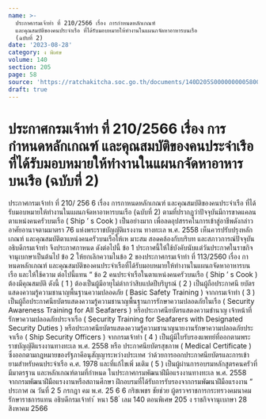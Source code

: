 ```yaml
---
name: >-
  ประกาศกรมเจ้าท่า ที่ 210/2566 เรื่อง การกำหนดหลักเกณฑ์
  และคุณสมบัติของคนประจำเรือ ที่ได้รับมอบหมายให้ทำงานในแผนกจัดหาอาหารบนเรือ
  (ฉบับที่ 2)
date: '2023-08-28'
category: ง พิเศษ
volume: 140
section: 205
page: 58
source: 'https://ratchakitcha.soc.go.th/documents/140D205S0000000005800.pdf'
draft: true
---
```


# ประกาศกรมเจ้าท่า ที่ 210/2566 เรื่อง การกำหนดหลักเกณฑ์ และคุณสมบัติของคนประจำเรือ ที่ได้รับมอบหมายให้ทำงานในแผนกจัดหาอาหารบนเรือ (ฉบับที่ 2)

ประกาศกรมเจ้าท่า ที่ 210/ 256 6 เรื่อง การกาหนดหลักเกณฑ์ และคุณสมบัติของคนประจำเรือ ที่ได้รับมอบหมายให้ทำงานในแผนกจัดหาอาหารบนเรือ (ฉบับที่ 2) ตามที่ปรากฏว่าปัจจุบันมีการขาดแคลนตาแหน่งคนครัวบนเรือ ( Ship ’ s Cook ) เป็นอย่างมาก เพื่อลดอุปสรรคในการเข้าสู่อาชีพดังกล่าว อาศัยอานาจตามมาตรา 76 แห่งพระราชบัญญัติแรงงาน ทางทะเล พ.ศ. 2558 เห็นควรปรับปรุงหลักเกณฑ์ และคุณสมบัติตาแหน่งคนครัวบนเรือให้เห มาะสม สอดคล้องกับบริบท และสภาวการณ์ปัจจุบัน อธิบดีกรมเจ้าท่า จึงประกาศกาหนด ดังต่อไปนี้ ข้อ 1 ประกาศนี้ให้ใช้บังคับนับแต่วันประกาศในราชกิจจานุเบกษาเป็นต้นไป ข้อ 2 ให้ยกเลิกความในข้อ 2 ของประกาศกรมเจ้าท่า ที่ 113/2560 เรื่อง กาหนดหลักเกณฑ์ และคุณสมบัติของคนประจำเรือที่ได้รับมอบหมายให้ทำงานในแผนกจัดหาอาหารบนเรือ และให้ใช้ความ ต่อไปนี้แทน “ ข้อ 2 คนประจำเรือในตาแหน่งคนครัวบนเรือ ( Ship ’ s Cook ) ต้องมีคุณสมบัติ ดังนี้ ( 1 ) ต้องเป็นผู้มีอายุไม่ต่ากว่าสิบแปดปีบริบูรณ์ ( 2 ) เป็นผู้ถือประกาศนี ยบัตรแสดงความรู้ความชานาญพื้นฐานความปลอดภัย ( Basic Safety Training ) จากกรมเจ้าท่า ( 3 ) เป็นผู้ถือประกาศนียบัตรแสดงความรู้ความชานาญพื้นฐานการรักษาความปลอดภัยในเรือ ( Security Awareness Training for All Seafarers ) หรือประกาศนียบัตรแสดงความชำนาญ เจ้าหน้าที่รักษาความปลอดภัยประจาเรือ ( Security Training for Seafarers with Designated Security Duties ) หรือประกาศนียบัตรแสดงความรู้ความชานาญนายงานรักษาความปลอดภัยประจาเรือ ( Ship Security Officers ) จากกรมเจ้าท่า ( 4 ) เป็นผู้มีใบรับรองแพทย์ที่ออกตามพระราชบัญญัติแรงงานทางทะเล พ.ศ. 2558 หรือ ประกาศนียบัตรสุขภาพ ( Medical Certificate ) ซึ่งออกตามกฎหมายของรัฐภาคีอนุสัญญาระหว่างประเทศ ว่าด้วยการออกประกาศนียบัตรและการเข้ายามสำหรับคนประจำเรือ ค.ศ. 1978 และที่แก้ไขเพิ่ มเติม ( 5 ) เป็นผู้ผ่านการอบรมหลักสูตรคนครัวที่มีมาตรฐาน และหลักเกณฑ์ตามที่กำหนด ในประกาศกรมพัฒนาฝีมือแรงงานทางทะเล พ.ศ. 2558 จากกรมพัฒนาฝีมือแรงงานหรือสถานศึกษา ฝึกอบรมที่ได้รับการรับรองจากกรมพัฒนาฝีมือแรงงาน ” ประกาศ ณ วันที่ 2 5 กรกฎา คม พ.ศ. 25 6 6 กริชเพชร ชัยช่วย ผู้ตรวจราชการกระทรวงคมนาคม รักษาราชการแทน อธิบดีกรมเจ้าท่า ้ หนา 58 ่ เลม 140 ตอนพิเศษ 205 ง ราชกิจจานุเบกษา 28 สิงหาคม 2566
